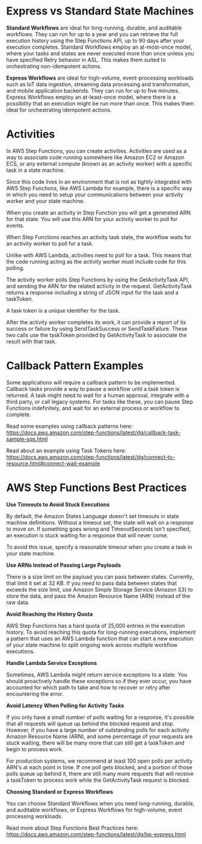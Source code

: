 # Express vs Standard State Machines
**Standard Workflows** are ideal for long-running, durable, and auditable workflows. They can run for up to a year and you can retrieve the full execution history using the Step Functions API, up to 90 days after your execution completes. Standard Workflows employ an at-most-once model, where your tasks and states are never executed more than once unless you have specified Retry behavior in ASL. This makes them suited to orchestrating non-idempotent actions.

**Express Workflows** are ideal for high-volume, event-processing workloads such as IoT data ingestion, streaming data processing and transformation, and mobile application backends. They can run for up to five minutes. Express Workflows employ an at-least-once model, where there is a possibility that an execution might be run more than once. This makes them ideal for orchestrating idempotent actions.

# Activities
In AWS Step Functions, you can create activities. Activities are used as a way to associate code running somewhere like Amazon EC2 or Amazon ECS, or any external compute (known as an activity worker) with a specific task in a state machine.

Since this code lives in an environment that is not as tightly integrated with AWS Step Functions, like AWS Lambda for example, there is a specific way in which you need to setup your communications between your activity worker and your state machine.

When you create an activity in Step Function you will get a generated ARN for that state. You will use this ARN for your activity worker to poll for events.

When Step Functions reaches an activity task state, the workflow waits for an activity worker to poll for a task.

Unlike with AWS Lambda, activities need to poll for a task. This means that the code running acting as the activity worker must include code for this polling.

The activity worker polls Step Functions by using the GetActivityTask API, and sending the ARN for the related activity in the request. GetActivityTask returns a response including a string of JSON input for the task and a taskToken.

A task token is a unique identifier for the task.

After the activity worker completes its work, it can provide a report of its success or failure by using SendTaskSuccess or SendTaskFailure. These two calls use the taskToken provided by GetActivityTask to associate the result with that task.

# Callback Pattern Examples
Some applications will require a callback pattern to be implemented. Callback tasks provide a way to pause a workflow until a task token is returned. A task might need to wait for a human approval, integrate with a third party, or call legacy systems. For tasks like these, you can pause Step Functions indefinitely, and wait for an external process or workflow to complete.

Read some examples using callback patterns here: https://docs.aws.amazon.com/step-functions/latest/dg/callback-task-sample-sqs.html

Read about an example using Task Tokens here: https://docs.aws.amazon.com/step-functions/latest/dg/connect-to-resource.html#connect-wait-example

# AWS Step Functions Best Practices
**Use Timeouts to Avoid Stuck Executions**

By default, the Amazon States Language doesn't set timeouts in state machine definitions. Without a timeout set, the state will wait on a response to move on. If something goes wrong and TimeoutSeconds isn't specified, an execution is stuck waiting for a response that will never come.

To avoid this issue, specify a reasonable timeout when you create a task in your state machine.

**Use ARNs Instead of Passing Large Payloads**

There is a size limit on the payload you can pass between states. Currently, that limit it set at 32 KB. If you need to pass data between states that exceeds the size limit, use Amazon Simple Storage Service (Amazon S3) to store the data, and pass the Amazon Resource Name (ARN) instead of the raw data.

**Avoid Reaching the History Quota**

AWS Step Functions has a hard quota of 25,000 entries in the execution history. To avoid reaching this quota for long-running executions, implement a pattern that uses an AWS Lambda function that can start a new execution of your state machine to split ongoing work across multiple workflow executions.

**Handle Lambda Service Exceptions**

Sometimes, AWS Lambda might return service exceptions to a state. You should proactively handle these exceptions so if they ever occur, you have accounted for which path to take and how to recover or retry after encountering the error.

**Avoid Latency When Polling for Activity Tasks**

If you only have a small number of polls waiting for a response, it's possible that all requests will queue up behind the blocked request and stop. However, if you have a large number of outstanding polls for each activity Amazon Resource Name (ARN), and some percentage of your requests are stuck waiting, there will be many more that can still get a taskToken and begin to process work.

For production systems, we recommend at least 100 open polls per activity ARN's at each point in time. If one poll gets blocked, and a portion of those polls queue up behind it, there are still many more requests that will receive a taskToken to process work while the GetActivityTask request is blocked.

**Choosing Standard or Express Workflows**

You can choose Standard Workflows when you need long-running, durable, and auditable workflows, or Express Workflows for high-volume, event processing workloads.


Read more about Step Functions Best Practices here: https://docs.aws.amazon.com/step-functions/latest/dg/bp-express.html
